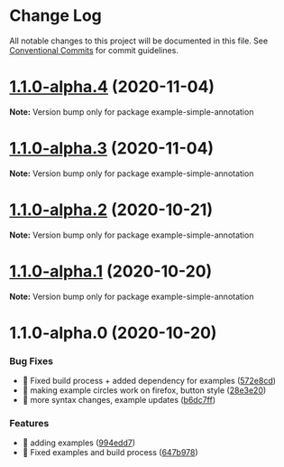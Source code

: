 # Change Log

All notable changes to this project will be documented in this file.
See [Conventional Commits](https://conventionalcommits.org) for commit guidelines.

# [1.1.0-alpha.4](https://github.com/visdesignlab/trrack/compare/example-simple-annotation@1.1.0-alpha.3...example-simple-annotation@1.1.0-alpha.4) (2020-11-04)

**Note:** Version bump only for package example-simple-annotation





# [1.1.0-alpha.3](https://github.com/visdesignlab/trrack/compare/example-simple-annotation@1.1.0-alpha.2...example-simple-annotation@1.1.0-alpha.3) (2020-11-04)

**Note:** Version bump only for package example-simple-annotation





# [1.1.0-alpha.2](https://github.com/visdesignlab/trrack/compare/example-simple-annotation@1.1.0-alpha.1...example-simple-annotation@1.1.0-alpha.2) (2020-10-21)

**Note:** Version bump only for package example-simple-annotation





# [1.1.0-alpha.1](https://github.com/visdesignlab/trrack/compare/example-simple-annotation@1.1.0-alpha.0...example-simple-annotation@1.1.0-alpha.1) (2020-10-20)

**Note:** Version bump only for package example-simple-annotation





# 1.1.0-alpha.0 (2020-10-20)


### Bug Fixes

* 🐛 Fixed build process + added dependency for examples ([572e8cd](https://github.com/visdesignlab/trrack/commit/572e8cd8675003030ac942036201868383569835))
* 🐛 making example circles work on firefox, button style ([28e3e20](https://github.com/visdesignlab/trrack/commit/28e3e20063e40a3fc45ea1bbbeffab41f72ea4e3))
* 🐛 more syntax changes, example updates ([b6dc7ff](https://github.com/visdesignlab/trrack/commit/b6dc7ff5d7d7f8fcc669d46837e4c37210d7e32a))


### Features

* 🎸 adding examples ([994edd7](https://github.com/visdesignlab/trrack/commit/994edd76ec1be5d7aef9b3d17e097868817a702f))
* 🎸 Fixed examples and build process ([647b978](https://github.com/visdesignlab/trrack/commit/647b9789dd04a37c70395d08e547fc82adcccab7))
